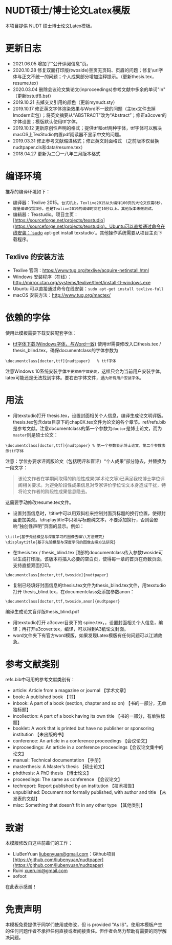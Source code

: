 # NUDT硕士/博士论文Latex模版

本项目提供 NUDT 硕士博士论文Latex模板。

# 更新日志
- 2021.06.05 增加了“公开评阅信息”页。
- 2020.10.28 修复双面打印版(twoside)空页无页码、页眉的问题；修复\url字体与正文不统一的问题；个人成果部分增加注释提示。（更新thesis.tex，resume.tex）
- 2020.03.04 删除会议论文集论文(inproceedings)参考文献中多余的单词"In" （更新bstutf8.bst）
- 2019.10.21 去掉交叉引用的颜色（更新mynudt.sty）
- 2019.10.17 修正英文字体渲染效果与Word不一致的问题（主tex文件去掉lmodern宏包）；将英文摘要从“ABSTRACT”改为“Abstract”；修正a3cover的字体设置；模版默认使用ttf字体。
- 2019.10.12 更新原创性声明的格式；提供ttf和otf两种字体，ttf字体可以解决macOS上TexStudio内置pdf阅读器不显示中文的问题。
- 2019.03.31 修正参考文献缩进格式；修正英文封面格式 （之前版本仅替换nudtpaper.cls和data/resume.tex）
- 2018.04.27 更新为二〇一八年三月版本格式



# 编译环境
推荐的编译环境如下：

+ 编译器：Texlive 2015。`台式机上，Texlive2015从头编译100页的大论文仅需8秒，增量编译仅需3秒。但是Texlive2019的编译时间在10秒以上。其他版本未做测试。`
+ 编辑器：Texstudio。项目主页：[https://sourceforge.net/projects/texstudio](https://sourceforge.net/projects/texstudio)。Ubuntu可以直接通过命令在线安装：`sudo apt-get install texstudio`。其他操作系统需要从项目主页下载程序。

## Texlive 的安装方法

- Texlive 官网：<https://www.tug.org/texlive/acquire-netinstall.html>
- Windows 安装程序（在线）：<http://mirror.ctan.org/systems/texlive/tlnet/install-tl-windows.exe>
- Ubuntu 可以直接通过命令在线安装：`sudo apt-get install texlive-full`
- macOS 安装方法：<http://www.tug.org/mactex/>


# 依赖的字体

使用此模板需要下载安装配套字体：

+ [ttf字体下载(Windows字体，与Word一致)](https://github.com/TomHeaven/nudt_thesis/releases/download/v1.1/ttf.zip)
使用ttf需要修改入口thesis.tex / thesis_blind.tex，确保documentclass的字体参数为

```
\documentclass[doctor,ttf]{nudtpaper}   % ttf字体
```
注意Windows 10系统安装字体`不要双击字体安装`，这样只会为当前用户安装字体，latex可能还是无法找到字体。要右击字体文件，选`为所有用户安装字体`。


# 用法

+ 用texstudio打开 thesis.tex，设置封面相关个人信息，编译生成论文明评版。thesis.tex包含data目录下的chap0X.tex文件为论文的各个章节。ref/refs.bib是参考文献。注意documentclass的第一个参数为`doctor`是博士论文，而为`master`则是硕士论文：

```
\documentclass[doctor,ttf]{nudtpaper} % 第一个参数表示博士论文，第二个参数表示ttf字体
```
注意：学位办要求评阅版论文（包括明评和盲评）“个人成果”部分隐去，并替换为一段文字：
> 该论文作者在学期间取得的阶段性成果(学术论文等)已满足我校博士学位评 阅相关要求。为避免阶段性成果信息对专家评价学位论文本身造成干扰，特将论文作者的阶段性成果信息隐去。

这需要手动修改resume.tex文件。

+ 设置封面信息时，\title中可以用双斜杠来控制封面页标题的换行位置，使得封面更加美观。\displaytitle中只填写标题纯文本，不要添加换行，否则会影响“独创性声明”页面的显示。例如：

```
\title{基于先验模型与深度学习的图像去噪\\方法研究}
\displaytitle{基于先验模型与深度学习的图像去噪方法研究}
```
+  在thesis.tex / thesis_blind.tex 顶部的doucumentclass传入参数twoside可以生成打印版。该版本将插入必要的空白页，使得每一章的首页在奇数页面，支持直接双面打印。

```
\documentclass[doctor,ttf,twoside]{nudtpaper} 
```

+ 复制已经填好封面信息的thesis.tex文件为thesis\_blind.tex文件，用texstudio打开 thesis\_blind.tex，在documentclass处添加参数anon：

```
\documentclass[doctor,ttf,twoside,anon]{nudtpaper} 
```
编译生成论文盲评版thesis_blind.pdf

+ 用texstudio打开 a3cover目录下的 spine.tex，，设置封面相关个人信息，编译；再打开a3cover.tex，编译，可以得到A3纸论文封面。
+ word文件夹下有官方word模版，如果发现Latex模版有任何问题可以江湖救急。


# 参考文献类别
refs.bib中可用的参考文献类别有：
+ article: Article from a magazine or journal 【学术文章】
+ book: A published book   【书】
+ inbook: A part of a book (section, chapter and so on)  【书的一部分，无单独标题】
+ incollection: A part of a book having its own title        【书的一部分，有单独标题】
+ booklet: A work that is printed but have no publisher or sponsoring institution 【未出版的书】
+ conference: An article in a conference proceedings    【会议论文】
+ inproceedings: An article in a conference proceedings【会议论文集中的论文】
+ manual: Technical documentation                             【手册】
+ masterthesis: A Master’s thesis                                【硕士论文】
+ phdthesis: A PhD thesis                                           【博士论文】
+ proceedings: The same as conference                       【会议论文】
+ techreport: Report published by an institution             【技术报告】
+ unpublished: Document not formally published, with author and title  【未发表的文献】
+ misc: Something that doesn’t fit in any other type       【其他类别】

# 致谢

本模版修改自这些前辈们的工作：

+ LiuBenYuan <liubenyuan@gmail.com>：Github项目[https://github.com/liubenyuan/nudtpaper](https://github.com/liubenyuan/nudtpaper)
+ Ruini <xueruini@gmail.com> 
+ sofoot

在此表示感谢！

# 免责声明

本模板免费提供于同学们使用或修改，但 is provided "As IS"。使用本模板产生的任何问题作者不承担任何直接或者间接责任。但作者会尽力帮助有需要的同学解决问题。

